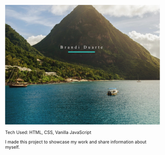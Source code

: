 ![alt tag](img/read.png)

Tech Used: HTML, CSS, Vanilla JavaScript

I made this project to showcase my work and share information about myself.
